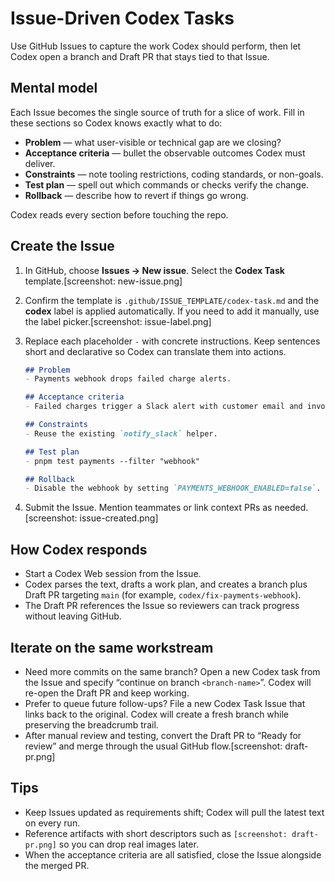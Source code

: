 # Issue-Driven Codex Tasks

Use GitHub Issues to capture the work Codex should perform, then let Codex open a branch and Draft PR that stays tied to that Issue.

## Mental model
Each Issue becomes the single source of truth for a slice of work. Fill in these sections so Codex knows exactly what to do:

- **Problem** — what user-visible or technical gap are we closing?
- **Acceptance criteria** — bullet the observable outcomes Codex must deliver.
- **Constraints** — note tooling restrictions, coding standards, or non-goals.
- **Test plan** — spell out which commands or checks verify the change.
- **Rollback** — describe how to revert if things go wrong.

Codex reads every section before touching the repo.

## Create the Issue
1. In GitHub, choose **Issues → New issue**. Select the **Codex Task** template.[screenshot: new-issue.png]
2. Confirm the template is `.github/ISSUE_TEMPLATE/codex-task.md` and the **codex** label is applied automatically. If you need to add it manually, use the label picker.[screenshot: issue-label.png]
3. Replace each placeholder `-` with concrete instructions. Keep sentences short and declarative so Codex can translate them into actions.

   ```md
   ## Problem
   - Payments webhook drops failed charge alerts.

   ## Acceptance criteria
   - Failed charges trigger a Slack alert with customer email and invoice ID.

   ## Constraints
   - Reuse the existing `notify_slack` helper.

   ## Test plan
   - pnpm test payments --filter "webhook"

   ## Rollback
   - Disable the webhook by setting `PAYMENTS_WEBHOOK_ENABLED=false`.
   ```

4. Submit the Issue. Mention teammates or link context PRs as needed.[screenshot: issue-created.png]

## How Codex responds
- Start a Codex Web session from the Issue.
- Codex parses the text, drafts a work plan, and creates a branch plus Draft PR targeting `main` (for example, `codex/fix-payments-webhook`).
- The Draft PR references the Issue so reviewers can track progress without leaving GitHub.

## Iterate on the same workstream
- Need more commits on the same branch? Open a new Codex task from the Issue and specify “continue on branch `<branch-name>`”. Codex will re-open the Draft PR and keep working.
- Prefer to queue future follow-ups? File a new Codex Task Issue that links back to the original. Codex will create a fresh branch while preserving the breadcrumb trail.
- After manual review and testing, convert the Draft PR to “Ready for review” and merge through the usual GitHub flow.[screenshot: draft-pr.png]

## Tips
- Keep Issues updated as requirements shift; Codex will pull the latest text on every run.
- Reference artifacts with short descriptors such as `[screenshot: draft-pr.png]` so you can drop real images later.
- When the acceptance criteria are all satisfied, close the Issue alongside the merged PR.
